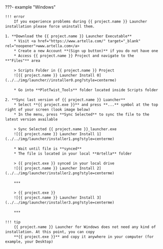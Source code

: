 ???- example "Windows"

    !!! error
        If you experience problems during {{ project.name }} Launcher installation please force uninstall them.

    1. **Download the {{ project.name }} Launcher Executable**
        * Visit <a href="https://www.artella.com/" target="_blank" rel="noopener">www.artella.com</a>
        * Create a new Account **(Sign up button)** if you do not have one
        * Access {{ project.name }} Project and navigate to the **"Files"** area
        
        > Scripts Folder in {{ project.name }} Project
        ![{{ project.name }} Launcher Install 0](../../img/launcher//installer0.png?style=centerme)
        
        * Go into **PlotTwist_Tools** folder located inside Scripts folder
    
    2. **Sync last version of {{ project.name }} Luancher**
        * Select **{{ project.exe }}** and press **...** symbol at the top right of your screen (look image below)
        * In the menu, press **Sync Selected** to sync the file to the latest version available
    
        > Sync Selected {{ project.name }}_launcher.exe
        ![{{ project.name }} Launcher Install 1](../../img/launcher/installer1.png?style=centerme)
        
        * Wait until file is **synced**
        * The file is located in your local **Artella** folder
        
        > {{ project.exe }} synced in your local drive
        ![{{ project.name }} Launcher Install 2](../../img/launcher/installer2.png?style=centerme)
        
        ***
        
        > {{ project.exe }}
        ![{{ project.name }} Launcher Install 3](../../img/launcher/installer3.png?style=centerme)
        
        ***
        
    !!! tip
        {{ project.name }} Launcher for Windows does not need any kind of installation. At this point, you can copy
        **{{ project.exe }}** and copy it anywhere in your computer (for example, your Desktop)
